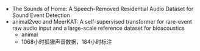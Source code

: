 - The Sounds of Home: A Speech-Removed Residential Audio Dataset for Sound Event Detection
- animal2vec and MeerKAT: A self-supervised transformer for rare-event raw audio input and a large-scale reference dataset for bioacoustics
  - animal
  - 1068小时狐獴声音数据，184小时标注
